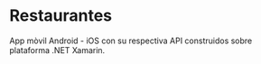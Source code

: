 # Restaurantes
App mòvil Android - iOS con su respectiva API construidos sobre plataforma .NET Xamarin.
